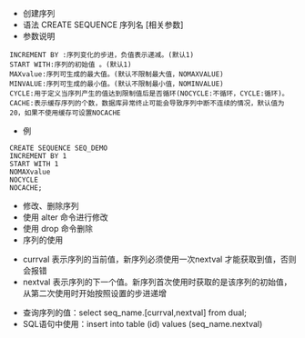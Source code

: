 - 创建序列 
- 语法 CREATE SEQUENCE 序列名 [相关参数]
- 参数说明 
```
INCREMENT BY :序列变化的步进，负值表示递减。(默认1) 
START WITH:序列的初始值 。(默认1) 
MAXvalue:序列可生成的最大值。(默认不限制最大值，NOMAXVALUE) 
MINVALUE:序列可生成的最小值。(默认不限制最小值，NOMINVALUE) 
CYCLE:用于定义当序列产生的值达到限制值后是否循环(NOCYCLE:不循环，CYCLE:循环)。 
CACHE:表示缓存序列的个数，数据库异常终止可能会导致序列中断不连续的情况，默认值为20，如果不使用缓存可设置NOCACHE
```
- 例 
```
CREATE SEQUENCE SEQ_DEMO 
INCREMENT BY 1 
START WITH 1 
NOMAXvalue 
NOCYCLE 
NOCACHE;
```
- 修改、删除序列 
- 使用 alter 命令进行修改
- 使用 drop 命令删除
- 序列的使用 

* currval 表示序列的当前值，新序列必须使用一次nextval 才能获取到值，否则会报错
* nextval 表示序列的下一个值。新序列首次使用时获取的是该序列的初始值，从第二次使用时开始按照设置的步进递增
- 查询序列的值：select seq_name.[currval,nextval] from dual;
- SQL语句中使用：insert into table (id) values (seq_name.nextval)
